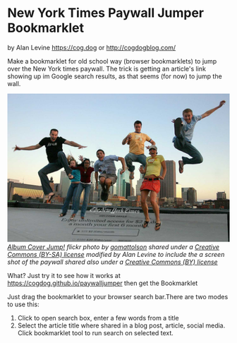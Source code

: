 # New York Times Paywall Jumper Bookmarklet

by Alan Levine https://cog.dog or http://cogdogblog.com/

Make a bookmarklet for old school way (browser bookmarklets) to jump over the New York times paywall. The trick is getting an article's link showing up im Google search results, as that seems (for now) to jump the wall.

![Paywall Jumpers](docs/background.jpg "Paywall Jumpers")
*[Album Cover Jump!](https://flickr.com/photos/gomattolson/1161833340) flickr photo by [gomattolson](https://flickr.com/people/gomattolson) shared under a [Creative Commons (BY-SA) license](https://creativecommons.org/licenses/by-sa/2.0/) modified by Alan Levine to include the a screen shot of the paywall shared also under a [Creative Commons (BY) license](https://creativecommons.org/licenses/by/2.0/)*

What? Just try it to see how it works at https://cogdog.github.io/paywalljumper then get the Bookmarklet

Just drag the bookmarklet to your browser search bar.There are two modes to use this:

1. Click to open search box, enter a few words from a title
2. Select the article title where shared in a blog post, article, social media. Click bookmarklet tool to run search on selected text.


